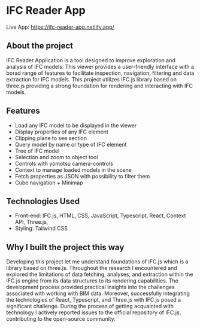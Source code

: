 # IFC Reader App

Live App: https://ifc-reader-app.netlify.app/

## About the project

IFC Reader Application is a tool designed to improve exploration and analysis of IFC models. This viewer provides a user-friendly interface with a borad range of features to facilitate inspection, navigation, filtering and data extraction for IFC models. This project utilizes IFC.js library based on three.js providing a strong foundation for rendering and interacting with IFC models.

## Features

-   Load any IFC model to be displayed in the viewer
-   Display properties of any IFC element
-   Clipping plane to see section
-   Query model by name or type of IFC element
-   Tree of IFC model
-   Selection and zoom to object tool
-   Controls with yomotsu camera-controls
-   Context to manage loaded models in the scene
-   Fetch properties as JSON with possibility to filter them
-   Cube navigation + Minimap

## Technologies Used

-   Front-end: IFC.js, HTML, CSS, JavaScript, Typescript, React, Context API, Three.js, 
-   Styling: Tailwind CSS
  
## Why I built the project this way

Developing this project let me understand foundations of IFC.js which is a library based on three.js. Throughout the research I encountered and explored the limitations of data fetching, analyses, and extraction within the IFC.js engine from its data structures to its rendering capabilities. The development process provided practical insights into the challenges associated with working with BIM data. Moreover, successfully integrating the technologies of React, Typescript, and Three.js with IFC.js posed a significant challenge. During the process of getting acquainted with technology I actively reported issues to the official repository of IFC.js, contributing to the open-source community.
